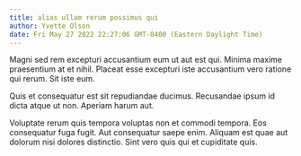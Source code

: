 ```yaml
---
title: alias ullam rerum possimus qui
author: Yvette Olson
date: Fri May 27 2022 22:27:06 GMT-0400 (Eastern Daylight Time)
---
```

Magni sed rem excepturi accusantium eum ut aut est qui. Minima maxime praesentium at et nihil. Placeat esse excepturi iste accusantium vero ratione qui rerum. Sit iste eum.

 Quis et consequatur est sit repudiandae ducimus. Recusandae ipsum id dicta atque ut non. Aperiam harum aut.

 Voluptate rerum quis tempora voluptas non et commodi tempora. Eos consequatur fuga fugit. Aut consequatur saepe enim. Aliquam est quae aut dolorum nisi dolores distinctio. Sint vero quis qui et cupiditate quis.